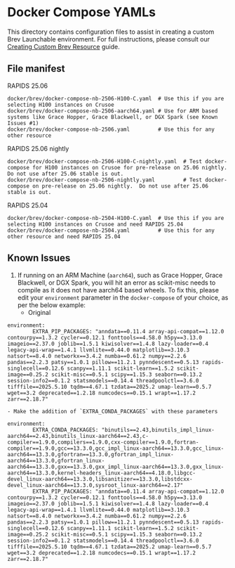 # Docker Compose YAMLs

This directory contains configuration files to assist in creating a custom Brev Launchable environment. For full instructions, please consult our [Creating Custom Brev Resource](../../docs/creating_custom_brev.md) guide.

## File manifest
RAPIDS 25.06
```
docker/brev/docker-compose-nb-2506-H100-C.yaml  # Use this if you are selecting H100 instances on Crusoe
docker/brev/docker-compose-nb-2506-aarch64.yaml # Use for ARM based systems like Grace Hopper, Grace Blackwell, or DGX Spark (see Known Issues #1)
docker/brev/docker-compose-nb-2506.yaml         # Use this for any other resource
```

RAPIDS 25.06 nightly
```
docker/brev/docker-compose-nb-2506-H100-C-nightly.yaml  # Test docker-compose for H100 instances on Crusoe for pre-release on 25.06 nightly.  Do not use after 25.06 stable is out.
docker/brev/docker-compose-nb-2506-nightly.yaml         # Test docker-compose on pre-release on 25.06 nightly.  Do not use after 25.06 stable is out.
```

RAPIDS 25.04
```
docker/brev/docker-compose-nb-2504-H100-C.yaml  # Use this if you are selecting H100 instances on Crusoe and need RAPIDS 25.04
docker/brev/docker-compose-nb-2504.yaml         # Use this for any other resource and need RAPIDS 25.04
```

## Known Issues
1. If running on an ARM Machine (`aarch64`), such as Grace Hopper, Grace Blackwell, or DGX Spark, you will hit an error as scikit-misc needs to compile as it does not have aarch64 based wheels.  To fix this, please edit your `environment` parameter in the `docker-compose` of your choice, as per the below example:
    - Original
```
environment:
        EXTRA_PIP_PACKAGES: "anndata==0.11.4 array-api-compat==1.12.0 contourpy==1.3.2 cycler==0.12.1 fonttools==4.58.0 h5py==3.13.0 imageio==2.37.0 joblib==1.5.1 kiwisolver==1.4.8 lazy-loader==0.4 legacy-api-wrap==1.4.1 llvmlite==0.44.0 matplotlib==3.10.3 natsort==8.4.0 networkx==3.4.2 numba==0.61.2 numpy==2.2.6 pandas==2.2.3 patsy==1.0.1 pillow==11.2.1 pynndescent==0.5.13 rapids-singlecell==0.12.6 scanpy==1.11.1 scikit-learn==1.5.2 scikit-image==0.25.2 scikit-misc==0.5.1 scipy==1.15.3 seaborn==0.13.2 session-info2==0.1.2 statsmodels==0.14.4 threadpoolctl==3.6.0 tifffile==2025.5.10 tqdm==4.67.1 tzdata==2025.2 umap-learn==0.5.7 wget==3.2 deprecated==1.2.18 numcodecs==0.15.1 wrapt==1.17.2 zarr==2.18.7"
```
    - Make the addition of `EXTRA_CONDA_PACKAGES` with these parameters 
```
environment:
        EXTRA_CONDA_PACKAGES: "binutils==2.43,binutils_impl_linux-aarch64==2.43,binutils_linux-aarch64==2.43,c-compiler==1.9.0,compilers==1.9.0,cxx-compiler==1.9.0,fortran-compiler==1.9.0,gcc==13.3.0,gcc_impl_linux-aarch64==13.3.0,gcc_linux-aarch64==13.3.0,gfortran==13.3.0,gfortran_impl_linux-aarch64==13.3.0,gfortran_linux-aarch64==13.3.0,gxx==13.3.0,gxx_impl_linux-aarch64==13.3.0,gxx_linux-aarch64==13.3.0,kernel-headers_linux-aarch64==4.18.0,libgcc-devel_linux-aarch64==13.3.0,libsanitizer==13.3.0,libstdcxx-devel_linux-aarch64==13.3.0,sysroot_linux-aarch64==2.17"
        EXTRA_PIP_PACKAGES: "anndata==0.11.4 array-api-compat==1.12.0 contourpy==1.3.2 cycler==0.12.1 fonttools==4.58.0 h5py==3.13.0 imageio==2.37.0 joblib==1.5.1 kiwisolver==1.4.8 lazy-loader==0.4 legacy-api-wrap==1.4.1 llvmlite==0.44.0 matplotlib==3.10.3 natsort==8.4.0 networkx==3.4.2 numba==0.61.2 numpy==2.2.6 pandas==2.2.3 patsy==1.0.1 pillow==11.2.1 pynndescent==0.5.13 rapids-singlecell==0.12.6 scanpy==1.11.1 scikit-learn==1.5.2 scikit-image==0.25.2 scikit-misc==0.5.1 scipy==1.15.3 seaborn==0.13.2 session-info2==0.1.2 statsmodels==0.14.4 threadpoolctl==3.6.0 tifffile==2025.5.10 tqdm==4.67.1 tzdata==2025.2 umap-learn==0.5.7 wget==3.2 deprecated==1.2.18 numcodecs==0.15.1 wrapt==1.17.2 zarr==2.18.7"
```